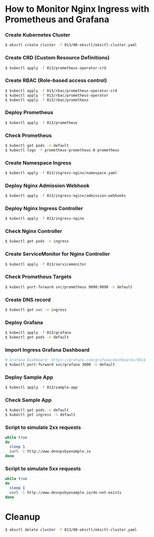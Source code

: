 # How to Monitor Nginx Ingress with Prometheus and Grafana

### Create Kubernetes Cluster
```bash
$ eksctl create cluster -f 013/00-eksctl/eksctl-cluster.yaml
```

### Create CRD (Custom Resource Definitions)
```bash
$ kubectl apply -f 013/prometheus-operator-crd
```

### Create RBAC (Role-based access control)
```bash
$ kubectl apply -f 013/rbac/prometheus-operator-crd
$ kubectl apply -f 013/rbac/prometheus-operator
$ kubectl apply -f 013/rbac/prometheus
```

### Deploy Prometheus
```bash
$ kubectl apply -f 013/prometheus
```

### Check Prometheus
```bash
$ kubectl get pods -n default
$ kubectl logs -f prometheus-prometheus-0 prometheus
```

### Create Namespace Ingress
```bash
$ kubectl apply -f 013/ingress-nginx/namespace.yaml
```

### Deploy Nginx Admission Webhook
```bash
$ kubectl apply -f 013/ingress-nginx/admission-webhooks
```

### Deploy Nginx Ingress Controller
```bash
$ kubectl apply -f 013/ingress-nginx
```

### Check Nginx Controller
```bash
$ kubectl get pods -n ingress
```

### Create ServiceMonitor for Nginx Controller
```bash
$ kubectl apply -f 013/servicemonitor
```

### Check Prometheus Targets
```bash
$ kubectl port-forward svc/prometheus 9090:9090 -n default
```

### Create DNS record
```bash
$ kubectl get svc -n ingress
```

### Deploy Grafana
```bash
$ kubectl apply -f 013/grafana
$ kubectl get pods -n default
```

### Import Ingress Grafana Dashboard

```bash
# Grafana Dashboard: https://grafana.com/grafana/dashboards/9614
$ kubectl port-forward svc/grafana 3000 -n default
```

### Deploy Sample App
```bash
$ kubectl apply -f 013/sample-app
```

### Check Sample App
```bash
$ kubectl get pods -n default
$ kubectl get ingress -n default
```

### Script to simulate 2xx requests
```bash
while true
do
  sleep 1
  curl -I http://www.devopsbyexample.io
done
```

### Script to simulate 5xx requests
```bash
while true
do
  sleep 1
  curl -I http://www.devopsbyexample.io/do-not-exists
done
```

# Cleanup
```bash
$ eksctl delete cluster -f 013/00-eksctl/eksctl-cluster.yaml
```